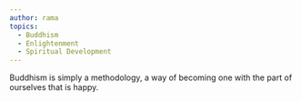 ```yaml
---
author: rama
topics:
  - Buddhism
  - Enlightenment
  - Spiritual Development
---
```


Buddhism is simply a methodology, a way of becoming one with the part of ourselves that is happy.
